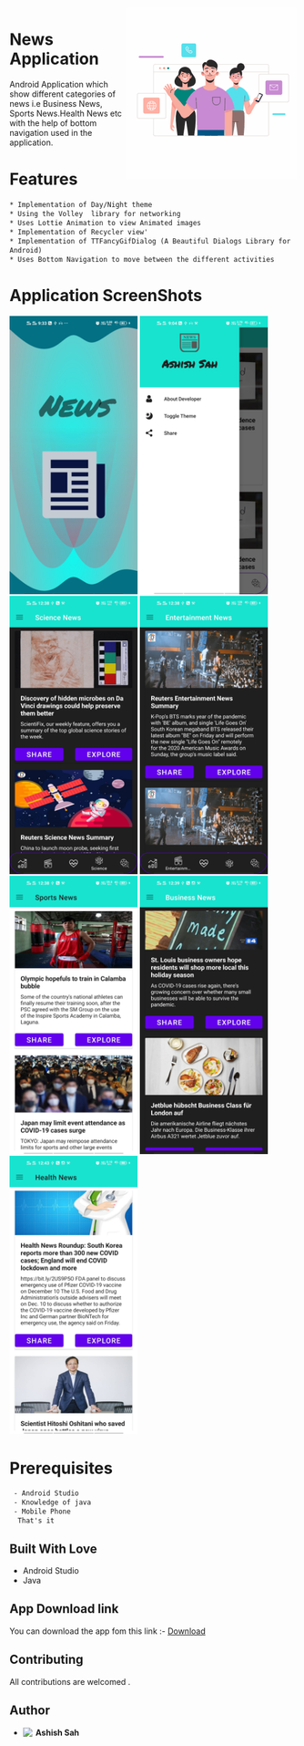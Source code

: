 <img align="right" alt="GIF"  width="300" src="screenshot/icon.gif" />

# News Application
  Android Application which show different categories of news i.e Business News, Sports News.Health News etc with the help of bottom navigation used in the application.
  
# Features
 ```
 * Implementation of Day/Night theme
 * Using the Volley  library for networking
 * Uses Lottie Animation to view Animated images
 * Implementation of Recycler view'
 * Implementation of TTFancyGifDialog (A Beautiful Dialogs Library for Android)
 * Uses Bottom Navigation to move between the different activities
 ```
 # Application ScreenShots
<abc> <img src="screenshot/image 1.jpg" width=225></abc>
<abc> <img src="screenshot/image 2.jpg" width=225></abc>
<abc> <img src="screenshot/image 3.jpg" width=225></abc>
<abc> <img src="screenshot/image 4.jpg" width=225></abc>
<abc> <img src="screenshot/image 5.jpg" width=225></abc>
<abc> <img src="screenshot/image 6.jpg" width=225></abc>
<abc> <img src="screenshot/image 7.jpg" width=225></abc>

 
 # Prerequisites
 ``` 
  - Android Studio
  - Knowledge of java
  - Mobile Phone
   That's it
 ```
 
## Built With Love
* Android Studio
* Java

## App Download link
You can download the app fom this link :- 
<a href="github.com/Ashish-sah/NewsApplication/blob/master/Apk/app-debug.apk">Download </a>

## Contributing

All contributions  are welcomed .

## Author
* **Ashish Sah** <a href="https://www.linkedin.com/in/ashish-sah-943171160/">
  <img align="left" alt="Ashish LinkdeIN" width="22px" height="18px" src="https://cdn.jsdelivr.net/npm/simple-icons@v3/icons/linkedin.svg" />
</a>

